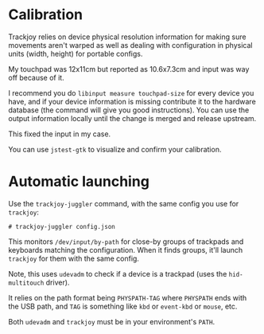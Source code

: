 # Calibration

Trackjoy relies on device physical resolution information for making sure movements aren't warped as well as dealing with configuration in physical units (width, height) for portable configs.

My touchpad was 12x11cm but reported as 10.6x7.3cm and input was way off because of it.

I recommend you do `libinput measure touchpad-size` for every device you have, and if your device information is missing contribute it to the hardware database (the command will give you good instructions). You can use the output information locally until the change is merged and release upstream.

This fixed the input in my case.

You can use `jstest-gtk` to visualize and confirm your calibration.

# Automatic launching

Use the `trackjoy-juggler` command, with the same config you use for `trackjoy`:

```
# trackjoy-juggler config.json
```

This monitors `/dev/input/by-path` for close-by groups of trackpads and keyboards matching the configuration. When it finds groups, it'll launch `trackjoy` for them with the same config.

Note, this uses `udevadm` to check if a device is a trackpad (uses the `hid-multitouch` driver).

It relies on the path format being `PHYSPATH-TAG` where `PHYSPATH` ends with the USB path, and `TAG` is something like `kbd` or `event-kbd` or `mouse`, etc.

Both `udevadm` and `trackjoy` must be in your environment's `PATH`.
